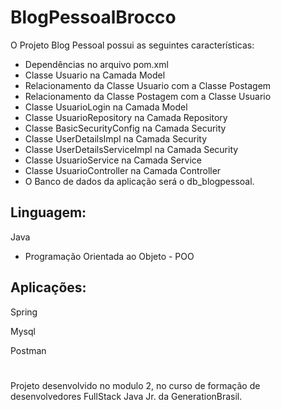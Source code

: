 # BlogPessoalBrocco

O Projeto Blog Pessoal possui as seguintes características:

- Dependências no arquivo pom.xml
- Classe Usuario na Camada Model
- Relacionamento da Classe Usuario com a Classe Postagem
- Relacionamento da Classe Postagem com a Classe Usuario
- Classe UsuarioLogin na Camada Model
- Classe UsuarioRepository na Camada Repository
- Classe BasicSecurityConfig na Camada Security
- Classe UserDetailsImpl na Camada Security
- Classe UserDetailsServiceImpl na Camada Security
- Classe UsuarioService na Camada Service
- Classe UsuarioController na Camada Controller
- O Banco de dados da aplicação será o db_blogpessoal.
       
## Linguagem:

 Java
- Programação Orientada ao Objeto - POO



## Aplicações:

Spring 

Mysql 

Postman 

#

Projeto desenvolvido no modulo 2, no curso de formação de desenvolvedores FullStack Java Jr. da GenerationBrasil.
